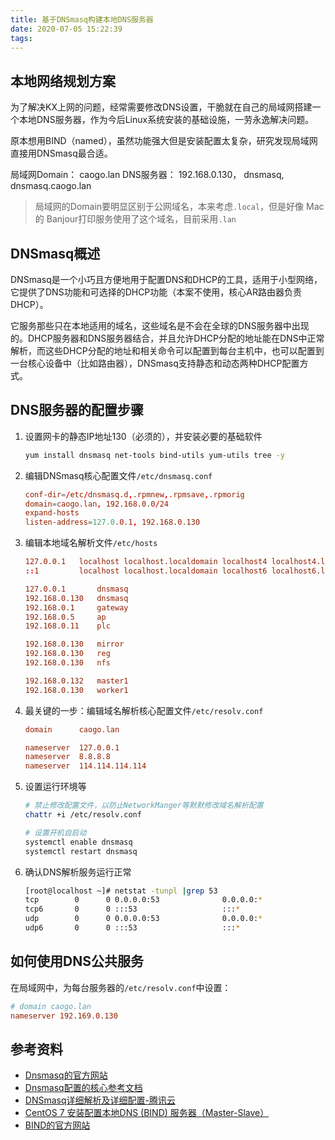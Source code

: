 ```yaml
---
title: 基于DNSmasq构建本地DNS服务器
date: 2020-07-05 15:22:39
tags:
---
```


## 本地网络规划方案

为了解决KX上网的问题，经常需要修改DNS设置，干脆就在自己的局域网搭建一个本地DNS服务器，作为今后Linux系统安装的基础设施，一劳永逸解决问题。

原本想用BIND（named），虽然功能强大但是安装配置太复杂，研究发现局域网直接用DNSmasq最合适。

局域网Domain：  caogo.lan
DNS服务器：     192.168.0.130， dnsmasq, dnsmasq.caogo.lan
> 局域网的Domain要明显区别于公网域名，本来考虑`.local`，但是好像 Mac 的 Banjour打印服务使用了这个域名，目前采用`.lan`

## DNSmasq概述

DNSmasq是一个小巧且方便地用于配置DNS和DHCP的工具，适用于小型网络，它提供了DNS功能和可选择的DHCP功能（本案不使用，核心AR路由器负责DHCP）。

它服务那些只在本地适用的域名，这些域名是不会在全球的DNS服务器中出现的。DHCP服务器和DNS服务器结合，并且允许DHCP分配的地址能在DNS中正常解析，而这些DHCP分配的地址和相关命令可以配置到每台主机中，也可以配置到一台核心设备中（比如路由器），DNSmasq支持静态和动态两种DHCP配置方式。

## DNS服务器的配置步骤

1. 设置网卡的静态IP地址130（必须的），并安装必要的基础软件

    ``` sh
    yum install dnsmasq net-tools bind-utils yum-utils tree -y
    ```

2. 编辑DNSmasq核心配置文件`/etc/dnsmasq.conf`

    ``` conf
    conf-dir=/etc/dnsmasq.d,.rpmnew,.rpmsave,.rpmorig
    domain=caogo.lan, 192.168.0.0/24
    expand-hosts
    listen-address=127.0.0.1, 192.168.0.130
    ```

3. 编辑本地域名解析文件`/etc/hosts`

    ``` conf
    127.0.0.1   localhost localhost.localdomain localhost4 localhost4.localdomain4
    ::1         localhost localhost.localdomain localhost6 localhost6.localdomain6

    127.0.0.1       dnsmasq
    192.168.0.130   dnsmasq
    192.168.0.1     gateway
    192.168.0.5     ap
    192.168.0.11    plc

    192.168.0.130   mirror
    192.168.0.130   reg
    192.168.0.130   nfs

    192.168.0.132   master1
    192.168.0.130   worker1
    ```

4. 最关键的一步：编辑域名解析核心配置文件`/etc/resolv.conf`

    ```conf
    domain      caogo.lan

    nameserver  127.0.0.1
    nameserver  8.8.8.8
    nameserver  114.114.114.114
    ```

5. 设置运行环境等

    ``` sh
    # 禁止修改配置文件，以防止NetworkManger等默默修改域名解析配置
    chattr +i /etc/resolv.conf

    # 设置开机自启动
    systemctl enable dnsmasq
    systemctl restart dnsmasq
    ```

6. 确认DNS解析服务运行正常

    ``` sh
    [root@localhost ~]# netstat -tunpl |grep 53
    tcp        0      0 0.0.0.0:53              0.0.0.0:*               LISTEN      9863/dnsmasq        
    tcp6       0      0 :::53                   :::*                    LISTEN      9863/dnsmasq        
    udp        0      0 0.0.0.0:53              0.0.0.0:*                           9863/dnsmasq        
    udp6       0      0 :::53                   :::*                                9863/dnsmasq  
    ```

## 如何使用DNS公共服务

在局域网中，为每台服务器的`/etc/resolv.conf`中设置：

``` conf
# domain caogo.lan
nameserver 192.169.0.130
```

## 参考资料

- [Dnsmasq的官方网站](https://wiki.archlinux.org/index.php/Dnsmasq#DNS_addresses_file_and_forwarding)
- [Dnsmasq配置的核心参考文档](https://www.howtoing.com/setup-a-dns-dhcp-server-using-dnsmasq-on-centos-rhel)
- [DNSmasq详细解析及详细配置-腾讯云](https://cloud.tencent.com/developer/article/1174717)
- [CentOS 7 安装配置本地DNS (BIND) 服务器（Master-Slave）](https://www.kclouder.cn/centos-7-dns-bind/)
- [BIND的官方网站](https://wiki.archlinux.org/index.php/BIND)
